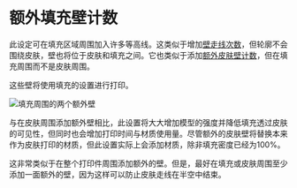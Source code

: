 额外填充壁计数
====
此设定可在填充区域周围加入许多等高线。这类似于增加[壁走线次数](../shell/wall_line_count.md)，但轮廓不会围绕皮肤，壁也将位于皮肤和填充之间。它也类似于添加[额外皮肤壁计数](../top_bottom/skin_outline_count.md)，但在填充周围而不是皮肤周围。

这些壁将使用填充的设置进行打印。

<!--screenshot {
"image_path": "infill_wall_line_count.png",
"models": [{"script": "hexasphericon.scad"}],
"camera_position": [0, 40, 136],
"settings": {
"infill_wall_line_count": 2,
"skin_outline_count": 0
},
"layer": 546,
"colours": 64
}-->
![填充周围的两个额外壁](../images/infill_wall_line_count.png)

与在皮肤周围添加额外壁相比，此设置将大大增加模型的强度并降低填充透过皮肤的可见性，但同时也会增加打印时间与材质使用量。尽管额外的皮肤壁将替换本来作为皮肤打印的材质，但此设置实际上会添加材质，除非填充密度已经为100%。

这非常类似于在整个打印件周围添加额外的壁。但是，最好在填充或皮肤周围至少添加一面额外的壁，因为这样可以防止皮肤走线在半空中结束。
